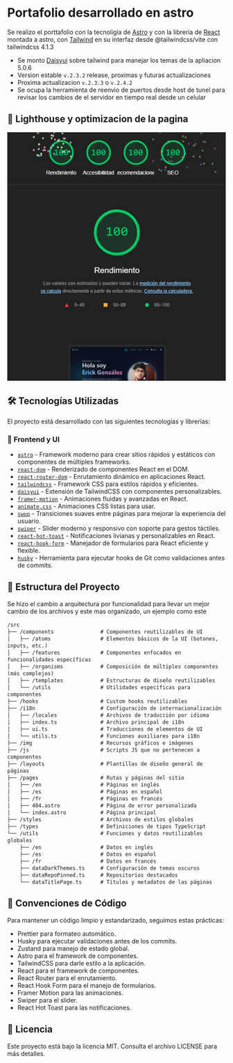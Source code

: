 # Portafolio desarrollado en astro

Se realizo el porttafolio con la tecnoligia de [Astro](https://astro.build/) y con la libreria de [React](https://es.react.dev/) montada a astro, con [Tailwind](https://tailwindui.com/) en su interfaz desde @tailwindcss/vite
con tailwindcss 4.1.3

- Se monto [Daisyui](https://daisyui.com/) sobre tailwind para manejar los temas de la apliacion 5.0.6
- Version estable `v.2.3.2` release, proximas y futuras actualizaciones
- Proxima actualizacion `v.2.3.3` o `v.2.4.2`
- Se ocupa la herramienta de reenvio de puertos desde host de tunel para revisar los cambios de el servidor en tiempo real desde un celular

## 🏯 Lighthouse y optimizacion de la pagina

![alt text](image.png)

## 🛠 Tecnologías Utilizadas

El proyecto está desarrollado con las siguientes tecnologías y librerías:

### 📌 **Frontend y UI**

- [`astro`](https://astro.build/) - Framework moderno para crear sitios rápidos y estáticos con componentes de múltiples frameworks.
- [`react-dom`](https://react.dev/) - Renderizado de componentes React en el DOM.
- [`react-router-dom`](https://reactrouter.com/) - Enrutamiento dinámico en aplicaciones React.
- [`tailwindcss`](https://tailwindcss.com/) - Framework CSS para estilos rápidos y eficientes.
- [`daisyui`](https://daisyui.com/) - Extensión de TailwindCSS con componentes personalizables.
- [`framer-motion`](https://www.framer.com/motion/) - Animaciones fluidas y avanzadas en React.
- [`animate.css`](https://animate.style/) - Animaciones CSS listas para usar.
- [`swup`](https://swup.dev/) - Transiciones suaves entre páginas para mejorar la experiencia del usuario.
- [`swiper`](https://swiperjs.com/) - Slider moderno y responsivo con soporte para gestos táctiles.
- [`react-hot-toast`](https://react-hot-toast.com/) - Notificaciones livianas y personalizables en React.
- [`react-hook-form`](https://react-hook-form.com/) - Manejador de formularios para React eficiente y flexible.
- [`husky`](https://typicode.github.io/husky/#/) - Herramienta para ejecutar hooks de Git como validaciones antes de commits.

## 📂 Estructura del Proyecto

Se hizo el cambio a arquitectura por funcionalidad para llevar un mejor cambio de los archivos y este mas organizado, un ejemplo como este

```
/src
├── /components               # Componentes reutilizables de UI
│   ├── /atoms                # Elementos básicos de la UI (botones, inputs, etc.)
│   ├── /features             # Componentes enfocados en funcionalidades específicas
│   ├── /organisms            # Composición de múltiples componentes (más complejos)
│   ├── /templates            # Estructuras de diseño reutilizables
│   └── /utils                # Utilidades específicas para componentes
├── /hooks                    # Custom hooks reutilizables
├── /i18n                     # Configuración de internacionalización
│   ├── /locales              # Archivos de traducción por idioma
│   ├── index.ts              # Archivo principal de i18n
│   ├── ui.ts                 # Traducciones de elementos de UI
│   └── utils.ts              # Funciones auxiliares para i18n
├── /img                      # Recursos gráficos e imágenes
├── /js                       # Scripts JS que no pertenecen a componentes
├── /layouts                  # Plantillas de diseño general de páginas
├── /pages                    # Rutas y páginas del sitio
│   ├── /en                   # Páginas en inglés
│   ├── /es                   # Páginas en español
│   ├── /fr                   # Páginas en francés
│   ├── 404.astro             # Página de error personalizada
│   └── index.astro           # Página principal
├── /styles                   # Archivos de estilos globales
├── /types                    # Definiciones de tipos TypeScript
└── /utils                    # Funciones y datos reutilizables globales
    ├── /en                   # Datos en inglés
    ├── /es                   # Datos en español
    ├── /fr                   # Datos en francés
    ├── dataDarkThemes.ts     # Configuración de temas oscuros
    ├── dataRepoPinned.ts     # Repositorios destacados
    └── dataTitlePage.ts      # Títulos y metadatos de las páginas
```

## 📌 Convenciones de Código

Para mantener un código limpio y estandarizado, seguimos estas prácticas:

- Prettier para formateo automático.
- Husky para ejecutar validaciones antes de los commits.
- Zustand para manejo de estado global.
- Astro para el framework de componentes.
- TailwindCSS para darle estilo a la aplicación.
- React para el framework de componentes.
- React Router para el enrutamiento.
- React Hook Form para el manejo de formularios.
- Framer Motion para las animaciones.
- Swiper para el slider.
- React Hot Toast para las notificaciones.

## 📄 Licencia

Este proyecto está bajo la licencia MIT. Consulta el archivo LICENSE para más detalles.
